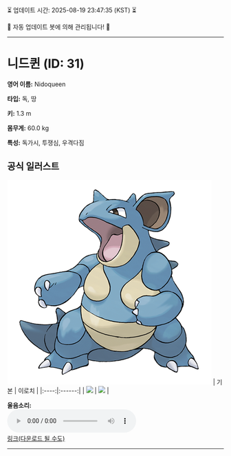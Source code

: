 
⏳ 업데이트 시간: 2025-08-19 23:47:35 (KST) ⏳

🤖 자동 업데이트 봇에 의해 관리됩니다! 🤖

---

# 니드퀸 (ID: 31)
**영어 이름:** Nidoqueen

**타입:** 독, 땅

**키:** 1.3 m

**몸무게:** 60.0 kg

**특성:** 독가시, 투쟁심, 우격다짐

## 공식 일러스트
![](https://raw.githubusercontent.com/PokeAPI/sprites/master/sprites/pokemon/other/official-artwork/31.png)
| 기본 | 이로치 |
|:----:|:------:|
| <img src="http://play.pokemonshowdown.com/sprites/ani/nidoqueen.gif" width="200"> | <img src="http://play.pokemonshowdown.com/sprites/ani-shiny/nidoqueen.gif" width="200"> |

**울음소리:**<br><audio controls src="https://raw.githubusercontent.com/PokeAPI/cries/main/cries/pokemon/latest/31.ogg"></audio><br> [링크(다운로드 될 수도)](https://raw.githubusercontent.com/PokeAPI/cries/main/cries/pokemon/latest/31.ogg)


---
